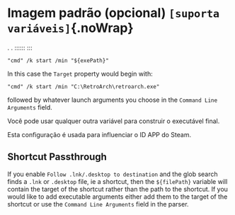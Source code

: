 # Imagem padrão (opcional) `[suporta variáveis]`{.noWrap}

. . ::::::
:::

```
"cmd" /k start /min "${exePath}"
```

In this case the `Target` property would begin with:

```
"cmd" /k start /min "C:\RetroArch\retroarch.exe"
```

followed by whatever launch arguments you choose in the `Command Line Arguments` field.

Você pode usar qualquer outra variável para construir o executável final.

Esta configuração é usada para influenciar o ID APP do Steam.

## Shortcut Passthrough

If you enable `Follow .lnk/.desktop to destination` and the glob search finds a `.lnk` or `.desktop` file, ie a shortcut, then the `${filePath}` variable will contain the target of the shortcut rather than the path to the shortcut. If you would like to add executable arguments either add them to the target of the shortcut or use the `Command Line Arguments` field in the parser.
